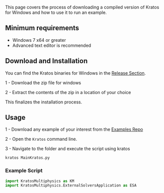 This page covers the process of downloading a compiled version of Kratos for Windows and how to use it to run an example. 

## Minimum requirements 

* Windows 7 x64 or greater
* Advanced text editor is recommended

## Download and Installation

You can find the Kratos binaries for Windows in the [Release Section](https://github.com/KratosMultiphysics/Kratos/releases/tag/7.0).

1 - Download the zip file for windows

2 - Extract the contents of the zip in a location of your choice

This finalizes the installation process.

## Usage

1 - Download any example of your interest from the [Examples Repo](https://github.com/KratosMultiphysics/Examples)

2 - Open the `Kratos` command line.

3 - Navigate to the folder and execute the script using kratos
```cmd
kratos MainKratos.py
```

### Example Script

```Python
import KratosMultiphysics as KM
import KratosMultiphysics.ExternalSolversApplication as ESA
```